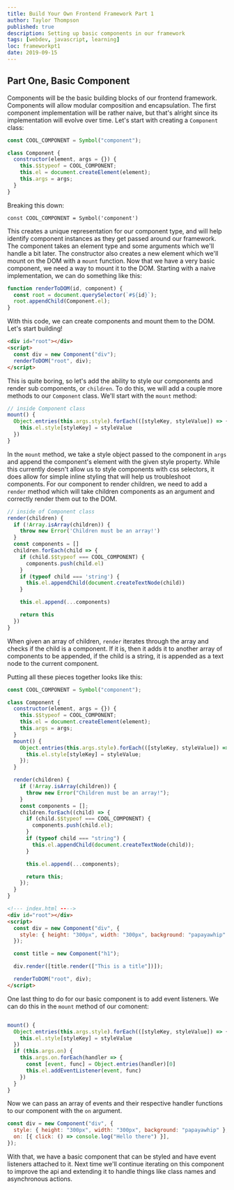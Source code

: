 ```yaml
---
title: Build Your Own Frontend Framework Part 1
author: Taylor Thompson
published: true
description: Setting up basic components in our framework
tags: [webdev, javascript, learning]
loc: frameworkpt1
date: 2019-09-15
---
```


## Part One, Basic Component

Components will be the basic building blocks of our frontend framework. Components will allow modular composition and encapsulation.
The first component implementation will be rather naive, but that's alright since its implementation will evolve over time.
Let's start with creating a `Component` class:

```js
const COOL_COMPONENT = Symbol("component");

class Component {
  constructor(element, args = {}) {
    this.$$typeof = COOL_COMPONENT;
    this.el = document.createElement(element);
    this.args = args;
  }
}
```

Breaking this down:

`const COOL_COMPONENT = Symbol('component')`

This creates a unique representation for our component type, and will help identify component instances as they get passed around our framework.
The component takes an element type and some arguments which we'll handle a bit later. The constructor also creates a new element which we'll mount on the DOM with a `mount` function.
Now that we have a very basic component, we need a way to mount it to the DOM. Starting with a naive implementation, we can do something like this:

```js
function renderToDOM(id, component) {
  const root = document.querySelector(`#${id}`);
  root.appendChild(Component.el);
}
```

With this code, we can create components and mount them to the DOM. Let's start building!

```html
<div id="root"></div>
<script>
  const div = new Component("div");
  renderToDOM("root", div);
</script>
```

This is quite boring, so let's add the ability to style our components and render sub components, or `children`.
To do this, we will add a couple more methods to our `Component` class. We'll start with the `mount` method:

```js
// inside Component class
mount() {
  Object.entries(this.args.style).forEach(([styleKey, styleValue]) => {
    this.el.style[styleKey] = styleValue
  })
}
```

In the `mount` method, we take a style object passed to the component in `args` and append the component's element with the given style property.
While this currently doesn't allow us to style components with css selectors, it does allow for simple inline styling that will help us troubleshoot components.
For our component to render children, we need to add a `render` method which will take children components as an argument and correctly render them out to the DOM.

```js
// inside of Component class
render(children) {
  if (!Array.isArray(children)) {
    throw new Error('Children must be an array!')
  }
  const components = []
  children.forEach(child => {
    if (child.$$typeof === COOL_COMPONENT) {
      components.push(child.el)
    }
    if (typeof child === 'string') {
      this.el.appendChild(document.createTextNode(child))
    }

    this.el.append(...components)

    return this
  })
}
```

When given an array of children, `render` iterates through the array and checks if the child is a component. If it is, then it adds it to another array of components to be appended, if the child is a string, it is appended as a text node to the current component.

Putting all these pieces together looks like this:

```js
const COOL_COMPONENT = Symbol("component");

class Component {
  constructor(element, args = {}) {
    this.$$typeof = COOL_COMPONENT;
    this.el = document.createElement(element);
    this.args = args;
  }
  mount() {
    Object.entries(this.args.style).forEach(([styleKey, styleValue]) => {
      this.el.style[styleKey] = styleValue;
    });
  }

  render(children) {
    if (!Array.isArray(children)) {
      throw new Error("Children must be an array!");
    }
    const components = [];
    children.forEach((child) => {
      if (child.$$typeof === COOL_COMPONENT) {
        components.push(child.el);
      }
      if (typeof child === "string") {
        this.el.appendChild(document.createTextNode(child));
      }

      this.el.append(...components);

      return this;
    });
  }
}
```

```html
<!--- index.html ---->
<div id="root"></div>
<script>
  const div = new Component("div", {
    style: { height: "300px", width: "300px", background: "papayawhip" },
  });

  const title = new Component("h1");

  div.render([title.render(["This is a title"])]);

  renderToDOM("root", div);
</script>
```

One last thing to do for our basic component is to add event listeners. We can do this in the `mount` method of our comonent:

```js

mount() {
  Object.entries(this.args.style).forEach(([styleKey, styleValue]) => {
    this.el.style[styleKey] = styleValue
  })
  if (this.args.on) {
    this.args.on.forEach(handler => {
      const [event, func] = Object.entries(handler)[0]
      this.el.addEventListener(event, func)
    })
  }
}
```

Now we can pass an array of events and their respective handler functions to our component with the `on` argument.

```js
const div = new Component("div", {
  style: { height: "300px", width: "300px", background: "papayawhip" },
  on: [{ click: () => console.log("Hello there") }],
});
```

With that, we have a basic component that can be styled and have event listeners attached to it. Next time we'll continue iterating on this component to improve the api and extending it to handle things like class names and asynchronous actions.
